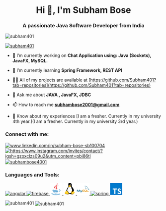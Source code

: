 <h1 align="center">Hi 👋, I'm Subham Bose</h1>
<h3 align="center">A passionate Java Software Developer from India</h3>

<p align="left"> <img src="https://komarev.com/ghpvc/?username=subham401&label=Profile%20views&color=0e75b6&style=flat" alt="subham401" /> </p>

<p align="left"> <a href="https://github.com/ryo-ma/github-profile-trophy"><img src="https://github-profile-trophy.vercel.app/?username=subham401" alt="subham401" /></a> </p>

- 🔭 I’m currently working on **Chat Application using: Java (Sockets), JavaFX, MySQL.**

- 🌱 I’m currently learning **Spring Framework, REST API**

- 👨‍💻 All of my projects are available at [https://github.com/Subham401?tab=repositories](https://github.com/Subham401?tab=repositories)

- 💬 Ask me about **JAVA , JavaFX, JDBC**

- 📫 How to reach me **subhambose2001@gmail.com**

- 📄 Know about my experiences [I am a fresher. Currently in my university 4th year.](I am a fresher. Currently in my university 3rd year.)

<h3 align="left">Connect with me:</h3>
<p align="left">
<a href="https://linkedin.com/in/www.linkedin.com/in/subham-bose-sb100704" target="blank"><img align="center" src="https://raw.githubusercontent.com/rahuldkjain/github-profile-readme-generator/master/src/images/icons/Social/linked-in-alt.svg" alt="www.linkedin.com/in/subham-bose-sb100704" height="30" width="40" /></a>
<a href="https://instagram.com/https://www.instagram.com/invites/contact/?igsh=gzoxclzs09u2&utm_content=pbi86tl" target="blank"><img align="center" src="https://raw.githubusercontent.com/rahuldkjain/github-profile-readme-generator/master/src/images/icons/Social/instagram.svg" alt="https://www.instagram.com/invites/contact/?igsh=gzoxclzs09u2&utm_content=pbi86tl" height="30" width="40" /></a>
<a href="https://www.leetcode.com/subhambose4001" target="blank"><img align="center" src="https://raw.githubusercontent.com/rahuldkjain/github-profile-readme-generator/master/src/images/icons/Social/leet-code.svg" alt="subhambose4001" height="30" width="40" /></a>
</p>

<h3 align="left">Languages and Tools:</h3>
<p align="left"> <a href="https://angular.io" target="_blank" rel="noreferrer"> <img src="https://angular.io/assets/images/logos/angular/angular.svg" alt="angular" width="40" height="40"/> </a> <a href="https://firebase.google.com/" target="_blank" rel="noreferrer"> <img src="https://www.vectorlogo.zone/logos/firebase/firebase-icon.svg" alt="firebase" width="40" height="40"/> </a> <a href="https://www.java.com" target="_blank" rel="noreferrer"> <img src="https://raw.githubusercontent.com/devicons/devicon/master/icons/java/java-original.svg" alt="java" width="40" height="40"/> </a> <a href="https://www.linux.org/" target="_blank" rel="noreferrer"> <img src="https://raw.githubusercontent.com/devicons/devicon/master/icons/linux/linux-original.svg" alt="linux" width="40" height="40"/> </a> <a href="https://www.mysql.com/" target="_blank" rel="noreferrer"> <img src="https://raw.githubusercontent.com/devicons/devicon/master/icons/mysql/mysql-original-wordmark.svg" alt="mysql" width="40" height="40"/> </a> <a href="https://spring.io/" target="_blank" rel="noreferrer"> <img src="https://www.vectorlogo.zone/logos/springio/springio-icon.svg" alt="spring" width="40" height="40"/> </a> <a href="https://www.typescriptlang.org/" target="_blank" rel="noreferrer"> <img src="https://raw.githubusercontent.com/devicons/devicon/master/icons/typescript/typescript-original.svg" alt="typescript" width="40" height="40"/> </a> </p>

<p><img align="left" src="https://github-readme-stats.vercel.app/api/top-langs?username=subham401&show_icons=true&locale=en&layout=compact" alt="subham401" /></p>

<p>&nbsp;<img align="center" src="https://github-readme-stats.vercel.app/api?username=subham401&show_icons=true&locale=en" alt="subham401" /></p>
